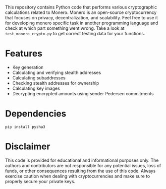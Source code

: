 This repository contains Python code that performs various cryptographic calculations related to Monero. Monero is an open-source cryptocurrency that focuses on privacy, decentralization, and scalability. Feel free to use it for developing monero specific task in another programming language and check at which part something went wrong. 
Take a look at ```test_monero_crypto.py``` to get correct testing data for your functions.


# Features
- Key generation 
- Calculating and verifying stealth addresses
- Calculating subaddresses
- Checking stealth addresses for ownership
- Calculating key images
- Decrypting encrypted amounts using sender Pedersen commitments

# Dependencies
```
pip install pysha3
```


# Disclaimer
This code is provided for educational and informational purposes only. The authors and contributors are not responsible for any potential issues, loss of funds, or other consequences resulting from the use of this code. Always exercise caution when dealing with cryptocurrencies and make sure to properly secure your private keys.



